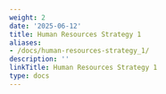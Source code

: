 ```yaml
---
weight: 2
date: '2025-06-12'
title: Human Resources Strategy 1
aliases:
- /docs/human-resources-strategy_1/
description: ''
linkTitle: Human Resources Strategy 1
type: docs
---
```


